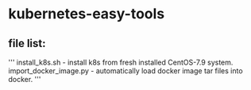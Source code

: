 # kubernetes-easy-tools
## file list: 
'''
install_k8s.sh - install k8s from fresh installed CentOS-7.9 system.
import_docker_image.py - automatically load docker image tar files into docker.
'''
